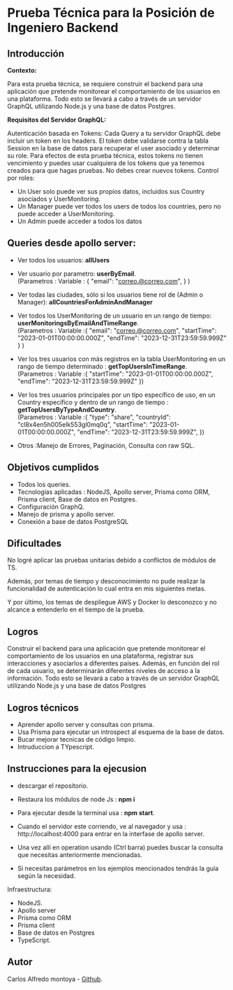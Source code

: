 
# Prueba Técnica para la Posición de Ingeniero Backend

## Introducción

**Contexto:**

Para esta prueba técnica, se requiere construir el backend para una aplicación que pretende monitorear el comportamiento de los usuarios en una plataforma.  Todo esto se llevará a cabo a través de un servidor GraphQL utilizando Node.js y una base 
de datos Postgres.

**Requisitos del Servidor GraphQL:**

Autenticación basada en Tokens:
Cada Query a tu servidor GraphQL debe incluir un token en los headers. El token debe validarse contra la 
tabla Session en la base de datos para recuperar el user asociado y determinar su role. Para efectos de 
esta prueba técnica, estos tokens no tienen vencimiento y puedes usar cualquiera de los tokens que ya 
tenemos creados para que hagas pruebas. No debes crear nuevos tokens.
Control por roles:
 -   Un User solo puede ver sus propios datos, incluidos sus Country asociados y UserMonitoring.
-   Un Manager puede ver todos los users de todos los countries, pero no puede acceder a 
UserMonitoring.
-   Un Admin puede acceder a todos los datos


## Queries desde apollo server:

  
 
- Ver todos los usuarios: **allUsers** 
- Ver usuario por parametro: **userByEmail**.  
 (Parametros : Variable : {
  "email": "correo.@correo.com",
}
)
 
- Ver todas las ciudades, sólo si los usuarios tiene rol de  (Admin o Manager): **allCountriesForAdminAndManager**

- Ver todos los UserMonitoring de un usuario en un rango de tiempo: **userMonitoringsByEmailAndTimeRange**.  
(Parametros : Variable :{
  "email": "correo.@correo.com",
  "startTime": "2023-01-01T00:00:00.000Z",
  "endTime": "2023-12-31T23:59:59.999Z"
}
)
- Ver los tres usuarios con más registros en la tabla UserMonitoring en un rango de tiempo determinado
: **getTopUsersInTimeRange**.  
(Parametros : Variable :{
  "startTime": "2023-01-01T00:00:00.000Z",
  "endTime": "2023-12-31T23:59:59.999Z"
})
- Ver los tres usuarios principales por un tipo específico de uso, en 
un Country específico y dentro de un rango de tiempo
: **getTopUsersByTypeAndCountry**.  
(Parametros : Variable :{
   "type": "share",
  "countryId": "cl8x4en5h005elk553gl0mq0q",
  "startTime": "2023-01-01T00:00:00.000Z",
  "endTime": "2023-12-31T23:59:59.999Z",
})

-  Otros :Manejo de Errores, Paginación, Consulta con raw SQL.



## Objetivos cumplidos

-   Todos los queries.
-   Tecnologías aplicadas : NodeJS, Apollo server, Prisma como ORM, Prisma client, Base de datos en Postgres.
- Configuración GraphQ.
- Manejo de prisma y apollo server.
-   Conexión a base de datos PostgreSQL



## Dificultades

No logré aplicar las pruebas unitarias debido a conflictos de módulos de TS.

Además, por temas de tiempo y desconocimiento no pude realizar la funcionalidad de autenticación lo cual entra en mis siguientes metas.

Y por último, los temas de despliegue AWS y Docker lo desconozco y no alcance a entenderlo en el tiempo de la prueba.  


## Logros

Construir el backend para una aplicación que pretende monitorear
el comportamiento de los usuarios en una plataforma, registrar sus interacciones y asociarlos a diferentes 
países. Además, en función del rol de cada usuario, se determinarán diferentes niveles de acceso a la 
información. Todo esto se llevará a cabo a través de un servidor GraphQL utilizando Node.js y una base 
de datos Postgres

## Logros técnicos


-   Aprender apollo server y consultas con prisma.
-   Usa Prisma para ejecutar un introspect al esquema de la base de 
datos.
-   Bucar mejorar tecnicas de código limpio.
- Intruduccion a TYpescript.

## Instrucciones para la ejecusion

-   descargar el repositorio.
-   Restaura los módulos de node Js : **npm i**
-   Para ejecutar desde la terminal usa : **npm start**.
- Cuando el servidor este corriendo, ve al navegador y usa : http://localhost:4000  para entrar en la interfase de apollo server.
- Una vez allí en operation usando (Ctrl barra) puedes buscar  la consulta que necesitas anteriormente mencionadas.

- Si necesitas parámetros en los ejemplos mencionados tendrás la guía según la necesidad.


Infraestructura:

-   NodeJS.
-   Apollo server
-   Prisma como ORM
-   Prisma client
-   Base de datos en Postgres
-   TypeScript.



## Autor
Carlos Alfredo montoya - [Github](https://github.com/CarlosAlfredo4200). 
